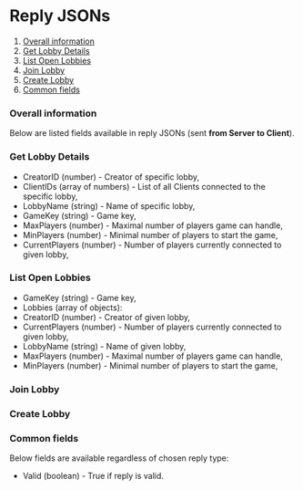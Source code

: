 # Reply JSONs

1. [Overall information](#overall-information)
2. [Get Lobby Details](#get-lobby-details)
3. [List Open Lobbies](#list-open-lobbies)
4. [Join Lobby](#join-lobby)
5. [Create Lobby](#create-lobby)
6. [Common fields](#common-fields)

### Overall information
Below are listed fields available in reply JSONs (sent **from Server to Client**).


### Get Lobby Details

* CreatorID (number) - Creator of specific lobby,
* ClientIDs (array of numbers) - List of all Clients connected to the specific lobby,
* LobbyName (string) - Name of specific lobby,
* GameKey (string) - Game key,
* MaxPlayers (number) - Maximal number of players game can handle,
* MinPlayers (number) - Minimal number of players to start the game,
* CurrentPlayers (number) - Number of players currently connected to given lobby,


### List Open Lobbies

* GameKey (string) - Game key,
* Lobbies (array of objects):
* CreatorID (number) - Creator of given lobby,
* CurrentPlayers (number) - Number of players currently connected to given lobby,
* LobbyName (string) - Name of given lobby,
* MaxPlayers (number) - Maximal number of players game can handle,
* MinPlayers (number) - Minimal number of players to start the game,


### Join Lobby

### Create Lobby

### Common fields
Below fields are available regardless of chosen reply type:
* Valid (boolean) - True if reply is valid.